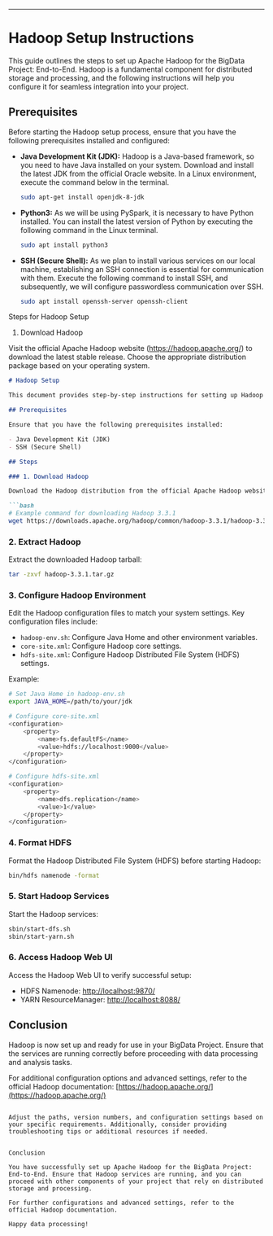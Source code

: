 ---

# Hadoop Setup Instructions

This guide outlines the steps to set up Apache Hadoop for the BigData Project: End-to-End. Hadoop is a fundamental component for distributed storage and processing, and the following instructions will help you configure it for seamless integration into your project.

## Prerequisites

Before starting the Hadoop setup process, ensure that you have the following prerequisites installed and configured:

- **Java Development Kit (JDK):** Hadoop is a Java-based framework, so you need to have Java installed on your system. Download and install the latest JDK from the official Oracle website. In a Linux environment, execute the command below in the terminal.
   ```bash
   sudo apt-get install openjdk-8-jdk
   ```
   
- **Python3:** As we will be using PySpark, it is necessary to have Python installed. You can install the latest version of Python by executing the following command in the Linux terminal.
   ```bash
   sudo apt install python3
   ```

- **SSH (Secure Shell):** As we plan to install various services on our local machine, establishing an SSH connection is essential for communication with them. Execute the following command to install SSH, and subsequently, we will configure passwordless communication over SSH.
    ```bash
   sudo apt install openssh-server openssh-client
   ```

Steps for Hadoop Setup
1. Download Hadoop

Visit the official Apache Hadoop website (https://hadoop.apache.org/) to download the latest stable release. Choose the appropriate distribution package based on your operating system.

```markdown
# Hadoop Setup

This document provides step-by-step instructions for setting up Hadoop as part of the BigData Project: End-to-End. Follow these guidelines to configure Hadoop for distributed storage and processing.

## Prerequisites

Ensure that you have the following prerequisites installed:

- Java Development Kit (JDK)
- SSH (Secure Shell)

## Steps

### 1. Download Hadoop

Download the Hadoop distribution from the official Apache Hadoop website:

```bash
# Example command for downloading Hadoop 3.3.1
wget https://downloads.apache.org/hadoop/common/hadoop-3.3.1/hadoop-3.3.1.tar.gz
```

### 2. Extract Hadoop

Extract the downloaded Hadoop tarball:

```bash
tar -zxvf hadoop-3.3.1.tar.gz
```

### 3. Configure Hadoop Environment

Edit the Hadoop configuration files to match your system settings. Key configuration files include:

- `hadoop-env.sh`: Configure Java Home and other environment variables.
- `core-site.xml`: Configure Hadoop core settings.
- `hdfs-site.xml`: Configure Hadoop Distributed File System (HDFS) settings.

Example:

```bash
# Set Java Home in hadoop-env.sh
export JAVA_HOME=/path/to/your/jdk

# Configure core-site.xml
<configuration>
    <property>
        <name>fs.defaultFS</name>
        <value>hdfs://localhost:9000</value>
    </property>
</configuration>

# Configure hdfs-site.xml
<configuration>
    <property>
        <name>dfs.replication</name>
        <value>1</value>
    </property>
</configuration>
```

### 4. Format HDFS

Format the Hadoop Distributed File System (HDFS) before starting Hadoop:

```bash
bin/hdfs namenode -format
```

### 5. Start Hadoop Services

Start the Hadoop services:

```bash
sbin/start-dfs.sh
sbin/start-yarn.sh
```

### 6. Access Hadoop Web UI

Access the Hadoop Web UI to verify successful setup:

- HDFS Namenode: [http://localhost:9870/](http://localhost:9870/)
- YARN ResourceManager: [http://localhost:8088/](http://localhost:8088/)

## Conclusion

Hadoop is now set up and ready for use in your BigData Project. Ensure that the services are running correctly before proceeding with data processing and analysis tasks.

For additional configuration options and advanced settings, refer to the official Hadoop documentation: [https://hadoop.apache.org/](https://hadoop.apache.org/)

```

Adjust the paths, version numbers, and configuration settings based on your specific requirements. Additionally, consider providing troubleshooting tips or additional resources if needed.


Conclusion

You have successfully set up Apache Hadoop for the BigData Project: End-to-End. Ensure that Hadoop services are running, and you can proceed with other components of your project that rely on distributed storage and processing.

For further configurations and advanced settings, refer to the official Hadoop documentation.

Happy data processing!
